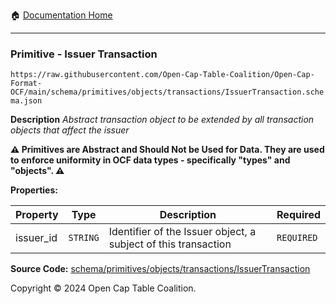:house: [Documentation Home](../../../../../README.md)

---

### Primitive - Issuer Transaction

`https://raw.githubusercontent.com/Open-Cap-Table-Coalition/Open-Cap-Format-OCF/main/schema/primitives/objects/transactions/IssuerTransaction.schema.json`

**Description** _Abstract transaction object to be extended by all transaction objects that affect the issuer_

**:warning: Primitives are Abstract and Should Not be Used for Data. They are used to enforce uniformity in OCF data types - specifically "types" and "objects". :warning:**

**Properties:**

| Property  | Type     | Description                                                    | Required   |
| --------- | -------- | -------------------------------------------------------------- | ---------- |
| issuer_id | `STRING` | Identifier of the Issuer object, a subject of this transaction | `REQUIRED` |

**Source Code:** [schema/primitives/objects/transactions/IssuerTransaction](../../../../../../schema/primitives/objects/transactions/IssuerTransaction.schema.json)

Copyright © 2024 Open Cap Table Coalition.
